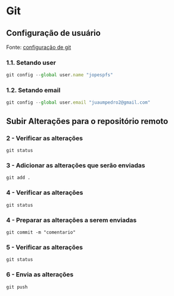 # Git

## Configuração de usuário
Fonte: [configuração de git](https://git-scm.com/book/pt-br/v2/Come%C3%A7ando-Configura%C3%A7%C3%A3o-Inicial-do-Git)

### 1.1. Setando user
```js
git config --global user.name "jopespfs"
``` 
### 1.2. Setando email
```js
git config --global user.email "juaumpedro2@gmail.com"
``` 
## Subir Alterações para o repositório remoto

### 2 - Verificar as alterações
```
git status
```
### 3 - Adicionar as alterações que serão enviadas
```
git add .
```
### 4 - Verificar as alterações
```
git status
```
### 4 - Preparar as alterações a serem enviadas
```
git commit -m "comentario"
```
### 5 - Verificar as alterações
```
git status
```
### 6 - Envia as alterações
```
git push
```